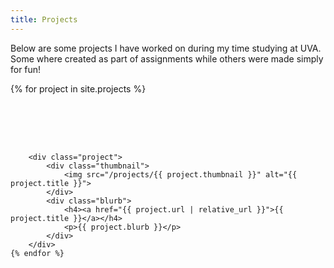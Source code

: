 ```yaml
---
title: Projects
---
```

<style>

    .project-container {
        display: flex;
        flex-wrap: wrap;
        gap: 2vh;
    }

    .project {
        display: flex;
        padding: 4%;
        box-shadow: inset 0 3px 5px rgba(0, 0, 0, 0.15);
        background-color: #f9f9f9;
        border-radius: 1vh;
        width: 100%;
        height: 100%;
    }

    .project p{
        font-size: small;
    }

    .thumbnail {
        flex: 1;
        width: 100%;
        height: 100%;
        justify-content: center;
        align-items: center;
        flex-shrink: 1;
    }
    
    .thumbnail img {
        width: 100%;
        height: 100%;
        object-fit: cover;
        box-shadow: 0 4px 8px 0 rgba(0, 0, 0, 0.2), 0 6px 20px 0 rgba(0, 0, 0, 0.19);
        border-radius: 2%;
    }

    .blurb {
        width: 100%;
        height: 100%;
        padding-left: 5%;
        padding-bottom; 5%;
        flex: 2;
        justify-content: center;
        align-items: center;
        flex-shrink: 1;
    }

</style>

Below are some projects I have worked on during my time studying at UVA. Some where created as part of assignments while others were made simply for fun!

<div class="project-container">
    {% for project in site.projects %}

        <div class="project">
            <div class="thumbnail">
                <img src="/projects/{{ project.thumbnail }}" alt="{{ project.title }}">
            </div>
            <div class="blurb">
                <h4><a href="{{ project.url | relative_url }}">{{ project.title }}</a></h4>
                <p>{{ project.blurb }}</p>
            </div>
        </div>
    {% endfor %}

</div>